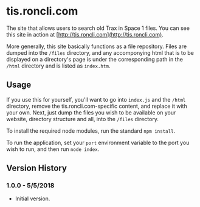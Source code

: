 # tis.roncli.com
The site that allows users to search old Trax in Space 1 files.  You can see this site in action at [http://tis.roncli.com](http://tis.roncli.com).

More generally, this site basically functions as a file repository.  Files are dumped into the `/files` directory, and any accomponying html that is to be displayed on a directory's page is under the corresponding path in the `/html` directory and is listed as `index.htm`.

## Usage

If you use this for yourself, you'll want to go into `index.js` and the `/html` directory, remove the tis.roncli.com-specific content, and replace it with your own.  Next, just dump the files you wish to be available on your website, directory structure and all, into the `/files` directory.

To install the required node modules, run the standard `npm install`.

To run the application, set your `port` environment variable to the port you wish to run, and then run `node index`.

## Version History

### 1.0.0 - 5/5/2018

* Initial version.